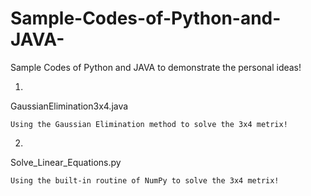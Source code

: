 # Sample-Codes-of-Python-and-JAVA-
Sample Codes of Python and JAVA to demonstrate the personal ideas!



1.
GaussianElimination3x4.java

    Using the Gaussian Elimination method to solve the 3x4 metrix!
  
2.
Solve_Linear_Equations.py

    Using the built-in routine of NumPy to solve the 3x4 metrix!


